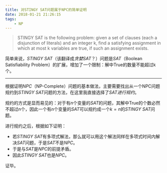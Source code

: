 ```yaml
---
title: 对STINGY SAT问题属于NPC的简单证明
date: 2018-01-21 21:26:15
tags:
	- NP
---
```


> STINGY SAT is the following problem: given a set of clauses (each a disjunction of literals) and an integer k, find a satisfying assignment in which at most k variables are true, if such an assignment exists.

简单来说，*STINGY SAT*（该翻译成*贪婪SAT*？）问题是*SAT*（Boolean Satisfiability Problem）的扩展，增加了一个限制：解中True的数量不能超过k个。

<!-- More -->

---

根据证明*NPC*（NP-Complete）问题的基本做法，主要需要找出从一个NPC问题规约到*STINGY SAT*问题的方法，在这里我直接选择了*SAT进行规约*。

规约的方式是显而易见的：对于有$n$个变量的*SAT*的问题，其解中True的个数必然不超过$n$个，因此一个有$n$个变量的*SAT*可以规约成一个$k=n$的*STINGY SAT*问题。

进行规约之后，根据如下证明：

* 若*STINGY SAT*有多项式解法，那么就可以用这个解法同样在多项式时间内解决*SAT*问题，于是*SAT*不是*NPC*。
* 于是与*SAT*是*NPC*的前提矛盾。
* 因此*STINGY SAT*也是*NPC*。

证毕。